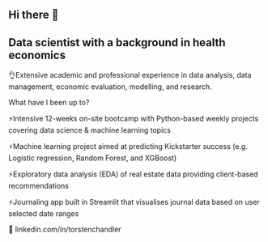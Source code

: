 ## Hi there 👋

## Data scientist with a background in health economics
 👌Extensive academic and professional experience in data analysis, data management, economic evaluation, modelling, and research.

What have I been up to? 

 ⚡Intensive 12-weeks on-site bootcamp with Python-based weekly projects
 covering data science & machine learning topics

 ⚡Machine learning project aimed at predicting Kickstarter success (e.g. Logistic 
regression, Random Forest, and XGBoost)

 ⚡Exploratory data analysis (EDA) of real estate data providing client-based
 recommendations

 ⚡Journaling app built in Streamlit that visualises journal data based on user 
selected date ranges


🔗 linkedin.com/in/torstenchandler
